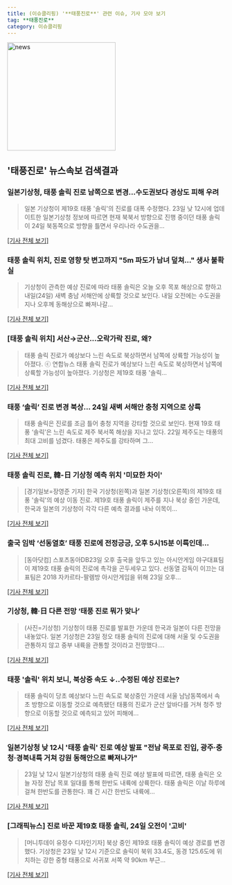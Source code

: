 ```yaml
---
title: (이슈클리핑) '**태풍진로**' 관련 이슈, 기사 모아 보기
tag: **태풍진로**
category: 이슈클리핑
---
```

<img width="250" alt="news" src="https://user-images.githubusercontent.com/42597476/44503468-74a2c480-a6d1-11e8-96ce-d3a2ce3119a1.png">

## **'**태풍진로**'** 뉴스속보 검색결과
### 일본기상청, 태풍 솔릭 진로 남쪽으로 변경…수도권보다 경상도 피해 우려

>일본 기상청이 제19호 태풍 '솔릭'의 진로를 대폭 수정했다. 23일 낮 12시에 업데이트한 일본기상청 정보에 따르면 현재 북북서 방향으로 진행 중이던 태풍 솔릭이 24일 북동쪽으로 방향을 틀면서 우리나라 수도권을...

[[기사 전체 보기]](http://news20.busan.com/controller/newsController.jsp?newsId=20180823000107)

### 태풍 솔릭 위치, 진로 영향 탓 변고까지 "5m 파도가 남녀 덮쳐…" 생사 불확실

>기상청이 관측한 예상 진로에 따라 태풍 솔릭은 오늘 오후 목포 해상으로 향하고 내일(24일) 새벽 충남 서해안에 상륙할 것으로 보인다.  내일 오전에는 수도권을 지나 오후께 동해상으로 빠져나갈...

[[기사 전체 보기]](http://www.ilyosisa.co.kr/news/articleView.html?idxno=150913)

### [태풍 솔릭 위치] 서산→군산…오락가락 진로, 왜?

>태풍 솔릭 진로가 예상보다 느린 속도로 북상하면서 남쪽에 상륙할 가능성이 높아졌다. ⓒ 연합뉴스 태풍 솔릭 진로가 예상보다 느린 속도로 북상하면서 남쪽에 상륙할 가능성이 높아졌다. 기상청은 제19호 태풍 '솔릭...

[[기사 전체 보기]](http://www.dailian.co.kr/news/view/734474/?sc=naver)

### 태풍 ‘솔릭’ 진로 변경 북상… 24일 새벽 서해안 충청 지역으로 상륙

>태풍 솔릭은 진로를 조금 틀어 충청 지역을 강타할 것으로 보인다. 현재 19호 태풍 ‘솔릭’은 느린 속도로 제주 북서쪽 해상을 지나고 있다. 22일 제주도는 태풍의 최대 고비를 넘겼다. 태풍은 제주도를 강타하며 그...

[[기사 전체 보기]](http://www.kukinews.com/news/article.html?no=578854)

### 태풍 솔릭 진로, 韓-日 기상청 예측 위치 '미묘한 차이'

>[경기일보=장영준 기자] 한국 기상청(왼쪽)과 일본 기상청(오른쪽)의 제19호 태풍 '솔릭'의 예상 이동 진로. 제19호 태풍 솔릭이 제주를 지나 북상 중인 가운데, 한국과 일본의 기상청이 각각 다른 예측 결과를 내놔 이목이...

[[기사 전체 보기]](http://www.kyeonggi.com/?mod=news&act=articleView&idxno=1511920)

### 출국 임박 ‘선동열호’ 태풍 진로에 전정긍긍, 오후 5시15분 이륙인데…

>[동아닷컴] 스포츠동아DB23일 오후 출국을 앞두고 있는 아시안게임 야구대표팀이 제19호 태풍 솔릭의 진로에 촉각을 곤두세우고 있다. 선동열 감독이 이끄는 대표팀은 2018 자카르타-팔렘방 아시안게임을 위해 23일 오후...

[[기사 전체 보기]](http://news.donga.com/3/all/20180823/91643046/2)

### 기상청, 韓·日 다른 전망 ‘태풍 진로 뭐가 맞나’

>(사진=기상청) 기상청이 태풍 진로를 발표한 가운데 한국과 일본이 다른 전망을 내놓았다. 일본 기상청은 23일 정오 태풍 솔릭의 진로에 대해 서울 및 수도권을 관통하지 않고 중부 내륙을 관통할 것이라고 전망했다....

[[기사 전체 보기]](http://www.etnews.com/20180823000174)

### 태풍 '솔릭' 위치 보니, 북상중 속도 ↓..수정된 예상 진로는?

>태풍 솔릭이 당초 예상보다 느린 속도로 북상중인 가운데 서울 남남동쪽에서 속초 방향으로 이동할 것으로 예측됐던 태풍의 진로가 군산 앞바다를 거쳐 청주 방향으로 이동할 것으로 예측되고 있어 피해에...

[[기사 전체 보기]](http://news.hankyung.com/article/201808230069I)

### 일본기상청 낮 12시 '태풍 솔릭' 진로 예상 발표 "전남 목포로 진입, 광주·충청·경북내륙 거쳐 강원 동해안으로 빠져나가"

>23일 낮 12시 일본기상청의 태풍 솔릭 진로 예상 발표에 따르면, 태풍 솔릭은 오늘 자정 전남 목포 일대를 통해 한반도 내륙에 상륙한다. 태풍 솔릭은 이날 하루에 걸쳐 한반도를 관통한다. 꽤 긴 시간 한반도 내륙에...

[[기사 전체 보기]](http://news.imaeil.com/Society/2018082313095795932)

### [그래픽뉴스] 진로 바꾼 제19호 태풍 솔릭, 24일 오전이 '고비'

>[머니투데이 유정수 디자인기자] 북상 중인 제19호 태풍 솔릭이 예상 경로를 변경했다. 기상청은 23일 낮 12시 기준으로 솔릭이 북위 33.4도, 동경 125.6도에 위치하는 강한 중형 태풍으로 서귀포 서쪽 약 90km 부근...

[[기사 전체 보기]](http://news.mt.co.kr/mtview.php?no=2018082311245240271)


